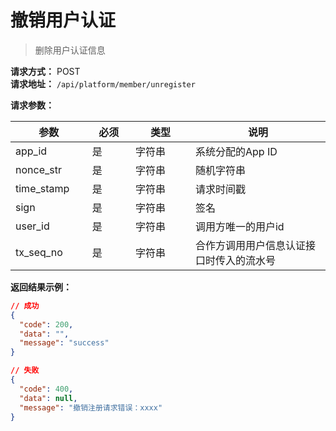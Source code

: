 # 撤销用户认证

> 删除用户认证信息

**请求方式：** POST <br>
**请求地址：** `/api/platform/member/unregister`<br>

<!-- **请求参数:**
``` json
{
  "app_id": "1234567890",
  "nonce_str": "WS4CUJC3FXQEHDNA",
  "time_stamp": "1563160034",
  "sign": "b8923de02a03d4391061f084038dc09aec550d25",
  "user_id": "211403198307188237"
}
``` -->

**请求参数：**

| 参数 <div style="width: 80pt"></div> | 必须 <div style="width: 40pt"></div> | 类型 <div style="width: 60pt"></div> | 说明 |
| --- | --- | --- | --- |
| app_id | 是 | 字符串 | 系统分配的App ID |
| nonce_str | 是 | 字符串 | 随机字符串 |
| time_stamp | 是 | 字符串 | 请求时间戳 |
| sign | 是 | 字符串 | 签名 |
| user_id | 是 | 字符串 | 调用方唯一的用户id |
| tx_seq_no | 是 | 字符串 | 合作方调用用户信息认证接口时传入的流水号 |


**返回结果示例：**

``` json
// 成功
{
  "code": 200,
  "data": "",
  "message": "success"
}

// 失败
{
  "code": 400,
  "data": null,
  "message": "撤销注册请求错误：xxxx"
}
```
